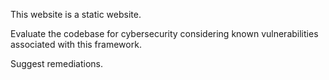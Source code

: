 This website is a static website. 

Evaluate the codebase for cybersecurity considering known vulnerabilities associated with this framework.

Suggest remediations.